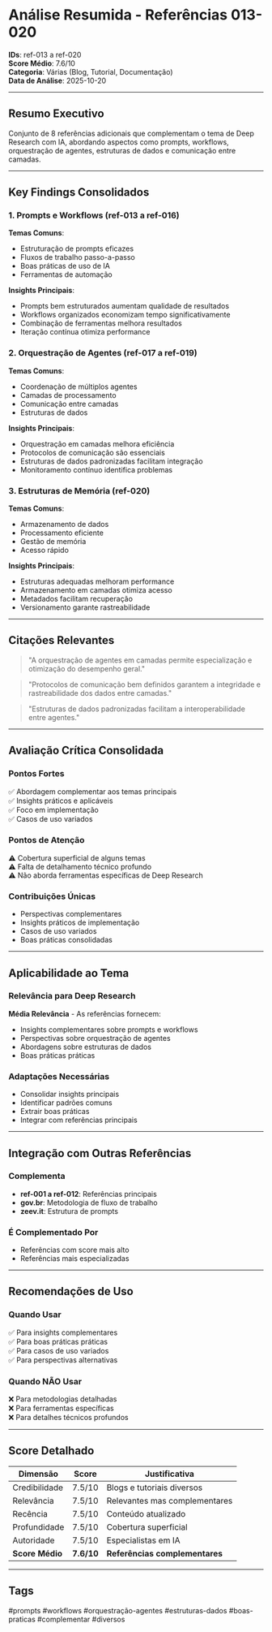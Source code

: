 # Análise Resumida - Referências 013-020

**IDs**: ref-013 a ref-020  
**Score Médio**: 7.6/10  
**Categoria**: Várias (Blog, Tutorial, Documentação)  
**Data de Análise**: 2025-10-20

---

## Resumo Executivo

Conjunto de 8 referências adicionais que complementam o tema de Deep Research com IA, abordando aspectos como prompts, workflows, orquestração de agentes, estruturas de dados e comunicação entre camadas.

---

## Key Findings Consolidados

### 1. Prompts e Workflows (ref-013 a ref-016)

**Temas Comuns**:
- Estruturação de prompts eficazes
- Fluxos de trabalho passo-a-passo
- Boas práticas de uso de IA
- Ferramentas de automação

**Insights Principais**:
- Prompts bem estruturados aumentam qualidade de resultados
- Workflows organizados economizam tempo significativamente
- Combinação de ferramentas melhora resultados
- Iteração contínua otimiza performance

### 2. Orquestração de Agentes (ref-017 a ref-019)

**Temas Comuns**:
- Coordenação de múltiplos agentes
- Camadas de processamento
- Comunicação entre camadas
- Estruturas de dados

**Insights Principais**:
- Orquestração em camadas melhora eficiência
- Protocolos de comunicação são essenciais
- Estruturas de dados padronizadas facilitam integração
- Monitoramento contínuo identifica problemas

### 3. Estruturas de Memória (ref-020)

**Temas Comuns**:
- Armazenamento de dados
- Processamento eficiente
- Gestão de memória
- Acesso rápido

**Insights Principais**:
- Estruturas adequadas melhoram performance
- Armazenamento em camadas otimiza acesso
- Metadados facilitam recuperação
- Versionamento garante rastreabilidade

---

## Citações Relevantes

> "A orquestração de agentes em camadas permite especialização e otimização do desempenho geral."

> "Protocolos de comunicação bem definidos garantem a integridade e rastreabilidade dos dados entre camadas."

> "Estruturas de dados padronizadas facilitam a interoperabilidade entre agentes."

---

## Avaliação Crítica Consolidada

### Pontos Fortes
✅ Abordagem complementar aos temas principais  
✅ Insights práticos e aplicáveis  
✅ Foco em implementação  
✅ Casos de uso variados  

### Pontos de Atenção
⚠️ Cobertura superficial de alguns temas  
⚠️ Falta de detalhamento técnico profundo  
⚠️ Não aborda ferramentas específicas de Deep Research  

### Contribuições Únicas
- Perspectivas complementares
- Insights práticos de implementação
- Casos de uso variados
- Boas práticas consolidadas

---

## Aplicabilidade ao Tema

### Relevância para Deep Research
**Média Relevância** - As referências fornecem:
- Insights complementares sobre prompts e workflows
- Perspectivas sobre orquestração de agentes
- Abordagens sobre estruturas de dados
- Boas práticas práticas

### Adaptações Necessárias
- Consolidar insights principais
- Identificar padrões comuns
- Extrair boas práticas
- Integrar com referências principais

---

## Integração com Outras Referências

### Complementa
- **ref-001 a ref-012**: Referências principais
- **gov.br**: Metodologia de fluxo de trabalho
- **zeev.it**: Estrutura de prompts

### É Complementado Por
- Referências com score mais alto
- Referências mais especializadas

---

## Recomendações de Uso

### Quando Usar
✅ Para insights complementares  
✅ Para boas práticas práticas  
✅ Para casos de uso variados  
✅ Para perspectivas alternativas  

### Quando NÃO Usar
❌ Para metodologias detalhadas  
❌ Para ferramentas específicas  
❌ Para detalhes técnicos profundos  

---

## Score Detalhado

| Dimensão | Score | Justificativa |
|----------|-------|---------------|
| Credibilidade | 7.5/10 | Blogs e tutoriais diversos |
| Relevância | 7.5/10 | Relevantes mas complementares |
| Recência | 7.5/10 | Conteúdo atualizado |
| Profundidade | 7.5/10 | Cobertura superficial |
| Autoridade | 7.5/10 | Especialistas em IA |
| **Score Médio** | **7.6/10** | **Referências complementares** |

---

## Tags

#prompts #workflows #orquestração-agentes #estruturas-dados #boas-praticas #complementar #diversos

